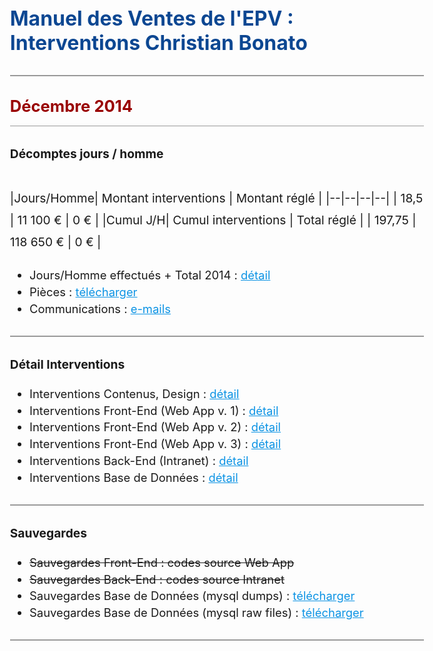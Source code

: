 
# Manuel des Ventes de l'EPV : Interventions Christian Bonato

---

## **Décembre 2014**  


### Décomptes jours / homme

|Jours/Homme| Montant interventions | Montant réglé |
|--|--|--|--|
| 18,5 | 11 100 € | 0 € |
|**Cumul J/H**| **Cumul interventions** | **Total réglé** |
| 197,75 | 118 650 € | 0 € |


 - Jours/Homme effectués + **Total 2014** : [détail](https://docs.google.com/spreadsheets/d/1KixK5mX9GwiczcoHvZs41qNYuXUVKQY-yVzJ2AQ2LT8/edit#gid=488444104)
 - Pièces : [télécharger](https://drive.google.com/file/d/1thMQmkFhKsWB0fnMyXi0gIaHyxTVnGw-/view?usp=sharing)
 - Communications : [e-mails](http://ns367573.ovh.net/castle_intranet/utilities/emails_by_category/2014-12)
---

### Détail Interventions

- Interventions Contenus, Design : [détail](http://ns367573.ovh.net/castle_intranet/utilities/reorganiser/design/2014-12)  
 - Interventions Front-End  (Web App v. 1) : [détail](http://ns367573.ovh.net/castle_intranet/utilities/reorganiser/web_app_v1/2014-12)
 - Interventions Front-End  (Web App v. 2) : [détail](http://ns367573.ovh.net/castle_intranet/utilities/reorganiser/web_app_v2/2014-12)
 -  Interventions Front-End  (Web App v. 3) : [détail](http://ns367573.ovh.net/castle_intranet/utilities/reorganiser/web_app_v3/2014-12)
 - Interventions Back-End (Intranet) : [détail](http://ns367573.ovh.net/castle_intranet/utilities/reorganiser/intranet/2014-12)
 - Interventions Base de Données : [détail](http://ns367573.ovh.net/castle_intranet/utilities/backend_counter_content/2014-12)

---

### Sauvegardes

 - ~~Sauvegardes Front-End : codes source Web App~~
 - ~~Sauvegardes Back-End : codes source Intranet~~
 - Sauvegardes Base de Données (mysql dumps) : [télécharger](http://ns367573.ovh.net/castle_intranet/utilities/list_webapp_backups/mysql_dumps/2014-12)
 - Sauvegardes Base de Données (mysql raw files) : [télécharger](http://ns367573.ovh.net/castle_intranet/utilities/list_webapp_backups/mysql_raws/2014-12)

---


<script src="https://code.jquery.com/jquery-3.2.1.min.js"></script>

<script>
  
  $(document).ready(function(){
  
$('a').attr('target','_blank');
  
// force PDF Files to open in new window
    $('a[href$=".pdf"]').attr('target', '_blank');
  });
  
</script>

<style>
body{
  font-size: 1.15rem;
  }
  
  .inner{
      max-width: 75vw;
  }
  
  thead, tr:nth-child(2){
      background: white;
      font-weight: initial !important;
  }
 

strong{
font-weight: normal !important;
}

tbody{
    font-weight: 700 !important;
    color:black;
}

 th {
    font-family: inherit;
    padding: 1rem;
    background: none;
    color: #373737;
    padding: 0.85rem;
    border: 1px solid #373737;
    font-weight: normal !important;
}

 
  h1 {
    margin-top: 3rem;
    font-size: 2rem;
    color: #0c4792;
}  

h2 {
    margin-top: 2rem;
    font-size: 1.6rem;
    padding-bottom: 1rem;
    background: none;
    border-bottom: 1px solid #999;
    color: #990000;
    font-weight: 700 !important;
} 

h2 > strong{
    font-weight: 700 !important;
}


h3 {
    margin-top: 2rem;
    font-size: 1.2rem;
} 

p{
  margin-top: 2.6rem;
  font-size:1.2rem;
  line-height: 2.2rem;
  }
  
 hr {
    height: initial;
    margin-bottom: 0.5rem;
    margin-top: 2rem;
    border: 1px solid #999;
    background: none;
}

li{
padding-top: 0.3rem;
}

a{
color:#0c93e4;
text-decoration: underline;
}

a:visited {
  color: purple;
}

#header_wrap{
display:none;
}

#main_content_wrap{
padding-bottom: 6rem;
}

#footer_wrap{
display:none;
}
</style>
